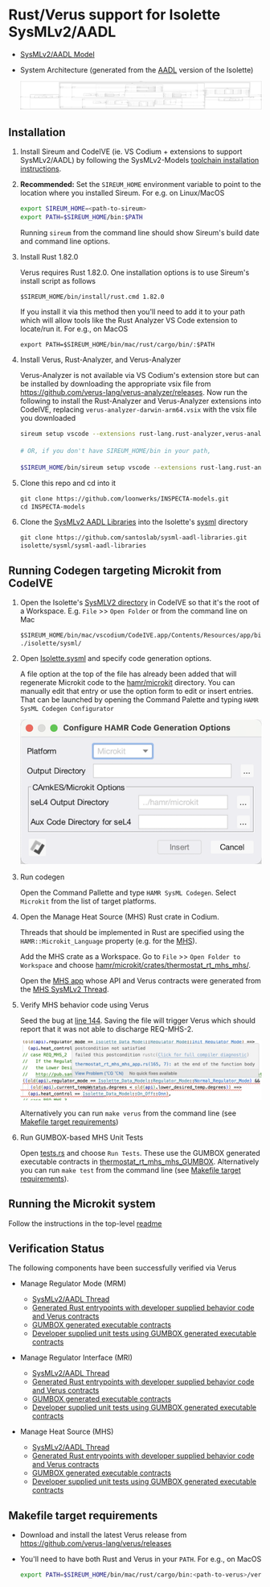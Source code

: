 # Rust/Verus support for Isolette SysMLv2/AADL 

- [SysMLv2/AADL Model](./sysml/)

- System Architecture (generated from the [AADL](./aadl/) version of the Isolette)

    ![](./aadl/diagrams/arch.svg)

## Installation

1. Install Sireum and CodeIVE (ie. VS Codium + extensions to support SysMLv2/AADL) by following the SysMLv2-Models [toolchain installation instructions](https://github.com/santoslab/sysmlv2-models?tab=readme-ov-file#toolchain-installation).

1. **Recommended:** Set the ``SIREUM_HOME`` environment variable to point to the location where you installed Sireum.  For e.g. on Linux/MacOS

    ``` bash
    export SIREUM_HOME=<path-to-sireum>
    export PATH=$SIREUM_HOME/bin:$PATH
    ```

    Running ``sireum`` from the command line should show Sireum's build date and command line options.

1. Install Rust 1.82.0

    Verus requires Rust 1.82.0.  One installation options is to use Sireum's install script as follows

    ```
    $SIREUM_HOME/bin/install/rust.cmd 1.82.0
    ```

    If you install it via this method then you'll need to add it to your path which will allow tools like the Rust Analyzer VS Code extension to locate/run it.  For e.g., on MacOS

    ```
    export PATH=$SIREUM_HOME/bin/mac/rust/cargo/bin/:$PATH
    ```

1. Install Verus, Rust-Analyzer, and Verus-Analyzer

    Verus-Analyzer is not available via VS Codium's extension store but can be installed by downloading the appropriate vsix file from https://github.com/verus-lang/verus-analyzer/releases.  Now run the following to install the Rust-Analyzer and Verus-Analyzer extensions into CodeIVE, replacing ``verus-analyzer-darwin-arm64.vsix`` with the vsix file you downloaded

    ```bash
    sireum setup vscode --extensions rust-lang.rust-analyzer,verus-analyzer-darwin-arm64.vsix
    
    # OR, if you don't have SIREUM_HOME/bin in your path,

    $SIREUM_HOME/bin/sireum setup vscode --extensions rust-lang.rust-analyzer,verus-analyzer-darwin-arm64.vsix
    ```

1. Clone this repo and cd into it

   ```
   git clone https://github.com/loonwerks/INSPECTA-models.git
   cd INSPECTA-models
   ```

1. Clone the [SysMLv2 AADL Libraries](https://github.com/santoslab/sysml-aadl-libraries.git) into the Isolette's [sysml](sysml) directory

    ```
    git clone https://github.com/santoslab/sysml-aadl-libraries.git isolette/sysml/sysml-aadl-libraries
    ```

## Running Codegen targeting Microkit from CodeIVE

1. Open the Isolette's [SysMLV2 directory](./sysml/) in CodeIVE so that it's the root of a Workspace.  E.g. ``File`` >> ``Open Folder`` or from the command line on Mac

    ```
    $SIREUM_HOME/bin/mac/vscodium/CodeIVE.app/Contents/Resources/app/bin/codium ./isolette/sysml/
    ```

1. Open [Isolette.sysml](./sysml/Isolette.sysml) and specify code generation options.

    A file option at the top of the file has already been added that will regenerate Microkit code to the [hamr/microkit](./hamr/microkit/) directory. You can manually edit that entry or use the option form to edit or insert entries.  That can be launched by opening the Command Palette and typing ``HAMR SysML Codegen Configurator``

    ![configurator](./figures/codeive-configurator.png)
    
1. Run codegen

    Open the Command Pallette and type ``HAMR SysML Codegen``.  Select ``Microkit`` from the list of target platforms.

1. Open the Manage Heat Source (MHS) Rust crate in Codium.

    Threads that should be implemented in Rust are specified using the ``HAMR::Microkit_Language`` property (e.g. for the [MHS](./sysml/Regulate.sysml#L441)).

    Add the MHS crate as a Workspace.  Go to ``File`` >> ``Open Folder to Workspace`` and choose [hamr/microkit/crates/thermostat_rt_mhs_mhs/](./hamr/microkit/crates/thermostat_rt_mhs_mhs/).

    Open the [MHS app](./hamr/microkit/crates/thermostat_rt_mhs_mhs/src/component/thermostat_rt_mhs_mhs_app.rs) whose API and Verus contracts were generated from the [MHS SysMLv2 Thread](./sysml/Regulate.sysml#L437-L517).

1. Verify MHS behavior code using Verus

    Seed the bug at [line 144](./hamr/microkit/crates/thermostat_rt_mhs_mhs/src/component/thermostat_rt_mhs_mhs_app.rs#L144).  Saving the file will trigger Verus which should report that it was not able to discharge REQ-MHS-2.

    ![verus-failure](./figures/codeive-verus-failure.png)

    Alternatively you can run ``make verus`` from the command line (see [Makefile target requirements](#makefile-target-requirements))

1. Run GUMBOX-based MHS Unit Tests

    Open [tests.rs](./hamr/microkit/crates/thermostat_rt_mhs_mhs/src/tests.rs) and choose ``Run Tests``. These use the GUMBOX generated executable contracts in [thermostat_rt_mhs_mhs_GUMBOX](./hamr/microkit/crates/thermostat_rt_mhs_mhs/src/bridge/thermostat_rt_mhs_mhs_GUMBOX.rs).  Alternatively you can run ``make test`` from the command line  (see [Makefile target requirements](#makefile-target-requirements)). 

## Running the Microkit system

Follow the instructions in the top-level [readme](./readme.md)

## Verification Status

The following components have been successfully verified via Verus 

- Manage Regulator Mode (MRM)
  - [SysMLv2/AADL Thread](./sysml/Regulate.sysml#L297)
  - [Generated Rust entrypoints with developer supplied behavior code and Verus contracts](./hamr/microkit/crates/thermostat_rt_mrm_mrm/src/component/thermostat_rt_mrm_mrm_app.rs)
  - [GUMBOX generated executable contracts](./hamr/microkit/crates/thermostat_rt_mrm_mrm/src/bridge/thermostat_rt_mrm_mrm_GUMBOX.rs)
  - [Developer supplied unit tests using GUMBOX generated executable contracts](./hamr/microkit/crates/thermostat_rt_mrm_mrm/src/tests.rs)

- Manage Regulator Interface (MRI)
  - [SysMLv2/AADL Thread](./sysml/Regulate.sysml#L149)
  - [Generated Rust entrypoints with developer supplied behavior code and Verus contracts](./hamr/microkit/crates/thermostat_rt_mri_mri/src/component/thermostat_rt_mri_mri_app.rs)
  - [GUMBOX generated executable contracts](./hamr/microkit/crates/thermostat_rt_mri_mri/src/bridge/thermostat_rt_mri_mri_GUMBOX.rs)
  - [Developer supplied unit tests using GUMBOX generated executable contracts](./hamr/microkit/crates/thermostat_rt_mri_mri/src/tests.rs)

- Manage Heat Source (MHS)
  
  - [SysMLv2/AADL Thread](./sysml/Regulate.sysml#L437)
  - [Generated Rust entrypoints with developer supplied behavior code and Verus contracts](./hamr/microkit/crates/thermostat_rt_mhs_mhs/src/component/thermostat_rt_mhs_mhs_app.rs)
  - [GUMBOX generated executable contracts](./hamr/microkit/crates/thermostat_rt_mrm_mrm/src/bridge/thermostat_rt_mrm_mrm_GUMBOX.rs)  
  - [Developer supplied unit tests using GUMBOX generated executable contracts](./hamr/microkit/crates/thermostat_rt_mhs_mhs/src/tests.rs)


## Makefile target requirements

- Download and install the latest Verus release from https://github.com/verus-lang/verus/releases

- You'll need to have both Rust and Verus in your ``PATH``.  For e.g., on MacOS

    ```bash
    export PATH=$SIREUM_HOME/bin/mac/rust/cargo/bin:<path-to-verus>/verus-arm64-macos/:$PATH
    ```

